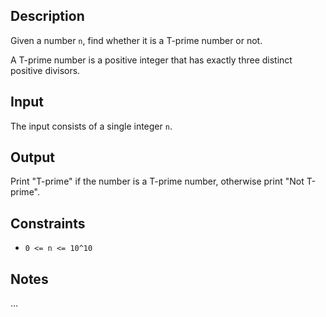 ## Description

Given a number `n`, find whether it is a T-prime number or not.

A T-prime number is a positive integer that has exactly three distinct positive divisors.

## Input

The input consists of a single integer `n`.

## Output

Print "T-prime" if the number is a T-prime number, otherwise print "Not T-prime".

## Constraints

- `0 <= n <= 10^10`

## Notes

...
